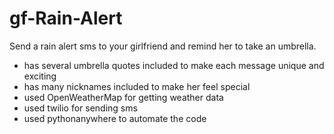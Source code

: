 # gf-Rain-Alert
Send a rain alert sms to your girlfriend and remind her to take an umbrella.
- has several umbrella quotes included to make each message unique and exciting
- has many nicknames included to make her feel special
- used OpenWeatherMap for getting weather data
- used twilio for sending sms
- used pythonanywhere to automate the code
